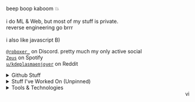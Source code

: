 beep boop kaboom 💥  
<br>
i do ML & Web, but most of my stuff is private.  
reverse engineering go brrr
<br>
<br>
i also like javascript B)

[`@roboxer_`](https://discordapp.com/users/844557128139014205) on Discord. pretty much my only active social  
[`Zeus`](https://open.spotify.com/user/3q1uv658jkjf2ovgg7cvcmwlh) on Spotify
<br>
[`u/kdeplasmaenjoyer`](https://www.reddit.com/user/kdeplasmaenjoyer/) on Reddit

<details>
<summary>Github Stuff</summary>

![](https://github-profile-trophy.vercel.app/?username=zeusssz&theme=onedark)
![](https://github-readme-stats.vercel.app/api/top-langs?username=zeusssz&show_icons=true&locale=en&layout=compact)
<br>
![](https://github-readme-stats.vercel.app/api?username=zeusssz&show_icons=true&locale=en)
</details>
<details>
<summary>Stuff I've Worked On (Unpinned)</summary>

- [movement-game](https://github.com/zeusssz/movement-test) - A ThreeJS based game, similar to the slenderman games (WIP).
- [CraftyRyte/pygess](https://github.com/CraftyRyte/pygess) - A PyGame addon, created by @CraftyRyte.
- [life-py](https://github.com/zeusssz/life-py) - Simulation of a eukaryotic cell in python.
- [snack-sized-snake](https://github.com/zeusssz/snack-sized-snake) - Snake game written in assembly, compressed to >500 bytes.
- [ninja](https://github.com/zeusssz/ninja) - Vulnerability detection tool.

</details>

<details>
<summary>Tools & Technologies</summary>

Here are some of the tools and technologies I work with:


![TensorFlow](https://img.shields.io/badge/-TensorFlow-FF6F00?style=flat-square&logo=tensorflow&logoColor=ffffff)
![Lua](https://img.shields.io/badge/-Lua-ffffff?style=flat-square&logo=lua&logoColor=2C2D72)
![JavaScript](https://img.shields.io/badge/-JavaScript-F7DF1E?style=flat-square&logo=javascript&logoColor=000000)
![HTML](https://img.shields.io/badge/-HTML-E34F26?style=flat-square&logo=html5&logoColor=ffffff)
![CSS](https://img.shields.io/badge/-CSS-1572B6?style=flat-square&logo=css3&logoColor=ffffff)
![Node.js](https://img.shields.io/badge/-Node.js-339933?style=flat-square&logo=node.js&logoColor=ffffff)
![Python](https://img.shields.io/badge/-Python-3776AB?style=flat-square&logo=python&logoColor=ffffff)
![C](https://img.shields.io/badge/-C-35495E?style=flat-square&logo=c&logoColor=ffffff)
![C#](https://img.shields.io/badge/-C%23-239120?style=flat-square&logo=dotnet&logoColor=ffffff)
![Roblox Studio](https://img.shields.io/badge/-Roblox%20Studio-0078D4?style=flat-square&logo=roblox&logoColor=ffffff)
![Vercel](https://img.shields.io/badge/-Vercel-000000?style=flat-square&logo=vercel&logoColor=ffffff)
![MongoDB](https://img.shields.io/badge/-MongoDB-47A248?style=flat-square&logo=mongodb&logoColor=ffffff)
![Jupyter](https://img.shields.io/badge/-Jupyter-F37626?style=flat-square&logo=jupyter&logoColor=ffffff)
![Git](https://img.shields.io/badge/-Git-F05032?style=flat-square&logo=git&logoColor=ffffff)
![React](https://img.shields.io/badge/-React-20232A?style=flat-square&logo=react&logoColor=61DAFB)
![Vue.js](https://img.shields.io/badge/-Vue.js-35495E?style=flat-square&logo=vue.js&logoColor=4FC08D)
![TypeScript](https://img.shields.io/badge/-TypeScript-007ACC?style=flat-square&logo=typescript&logoColor=ffffff)
![Docker](https://img.shields.io/badge/-Docker-2496ED?style=flat-square&logo=docker&logoColor=ffffff)
![GraphQL](https://img.shields.io/badge/-GraphQL-E10098?style=flat-square&logo=graphql&logoColor=ffffff)
![PostgreSQL](https://img.shields.io/badge/-PostgreSQL-336791?style=flat-square&logo=postgresql&logoColor=ffffff)
![MySQL](https://img.shields.io/badge/-MySQL-4479A1?style=flat-square&logo=mysql&logoColor=ffffff)
![Firebase](https://img.shields.io/badge/-Firebase-FF6F00?style=flat-square&logo=firebase&logoColor=ffffff)
![Linux](https://img.shields.io/badge/-Linux-FFFFFF?style=flat-square&logo=linux&logoColor=000000)
![Ruby](https://img.shields.io/badge/-Ruby-FF0000?style=flat-square&logo=Ruby&logoColor=white)
![Java](https://img.shields.io/badge/-Java-ED8B00?style=flat-square&logo=coffeescript&logoColor=white)
![Rust](https://img.shields.io/badge/-Rust-FFA693?style=flat-square&logo=Rust&logoColor=black)
![C++](https://img.shields.io/badge/-C++-E10098?style=flat-square&logo=cplusplus&logoColor=ffffff)
</details>
<img height=16 align="right" src="https://komarev.com/ghpvc/?username=zeusssz" alt="views"/>
